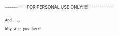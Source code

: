 -----------FOR PERSONAL USE ONLY!!!!!-------------













                                                                                                                                   And.... 
                                                                                                                                          Why are you here
